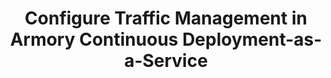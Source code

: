 ---
title: Configure Traffic Management in Armory Continuous Deployment-as-a-Service
linkTitle: Configure Traffic Management
description: >
  Configure traffic management using Istio or LinkerD in your Armory CD-as-a-Service deployment.
aliases:
  - /cd-as-a-service/tasks/deploy/traffic-management/
---